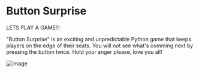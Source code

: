 # Button Surprise
LETS PLAY A GAME?!

"Button Surprise" is an exciting and unpredictable Python game that keeps players on the edge of their seats. You will not see what's comming next by pressing the button twice. Hold your anger please, love you all!

![image](https://github.com/AnsonJin29/Very-Fun-Game-Python/assets/99814992/17b3124a-9e18-4fba-860a-bc4fbc648b5f)
